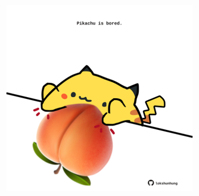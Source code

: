 <!-- built at 14/06/2022, 05:11:01 UTC -->
<p align="center">
  <img width="500" height="500" src="./ReadmeImage.svg">
</p>
